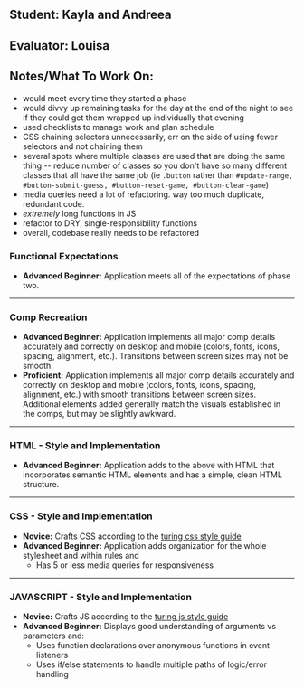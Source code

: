 ## Student: Kayla and Andreea
## Evaluator: Louisa
## Notes/What To Work On:

- would meet every time they started a phase
- would divvy up remaining tasks for the day at the end of the night to see if they could get them wrapped up individually that evening
- used checklists to manage work and plan schedule
- CSS chaining selectors unnecessarily, err on the side of using fewer selectors and not chaining them
- several spots where multiple classes are used that are doing the same thing -- reduce number of classes so you don't have so many different classes that all have the same job (ie `.button` rather than `#update-range, #button-submit-guess, #button-reset-game, #button-clear-game`)
- media queries need a lot of refactoring. way too much duplicate, redundant code.
- _extremely_ long functions in JS
- refactor to DRY, single-responsibility functions
- overall, codebase really needs to be refactored

### Functional Expectations

* __Advanced Beginner:__ Application meets all of the expectations of phase two.

------------------------------------------------------------------

### Comp Recreation

* __Advanced Beginner:__ Application implements all major comp details accurately and correctly on desktop and mobile (colors, fonts, icons, spacing, alignment,  etc.). Transitions between screen sizes may not be smooth.
* __Proficient:__ Application implements all major comp details accurately and correctly on desktop and mobile (colors, fonts, icons, spacing, alignment,  etc.) with smooth transitions between screen sizes. Additional elements added generally match the visuals established in the comps, but may be slightly awkward.

------------------------------------------------------------------

### HTML - Style and Implementation

* __Advanced Beginner:__ Application adds to the above with HTML that incorporates semantic HTML elements and has a simple, clean HTML structure.

------------------------------------------------------------------

### CSS - Style and Implementation

* __Novice:__ Crafts CSS according to the [turing css style guide](https://github.com/turingschool-examples/css)
* __Advanced Beginner:__ Application adds organization for the whole stylesheet and within rules and
  * Has 5 or less media queries for responsiveness


------------------------------------------------------------------

### JAVASCRIPT - Style and Implementation

* __Novice:__ Crafts JS according to the [turing js style guide](https://github.com/turingschool-examples/javascript/tree/master/es5)
* __Advanced Beginner:__ Displays good understanding of arguments vs parameters and:
  * Uses function declarations over anonymous functions in event listeners
  * Uses if/else statements to handle multiple paths of logic/error handling
